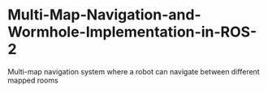 # Multi-Map-Navigation-and-Wormhole-Implementation-in-ROS-2
 Multi-map navigation system where a robot can navigate between  different mapped rooms
